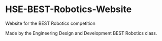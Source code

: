 # HSE-BEST-Robotics-Website
Website for the BEST Robotics competition

Made by the Engineering Design and Development BEST Robotics class.
